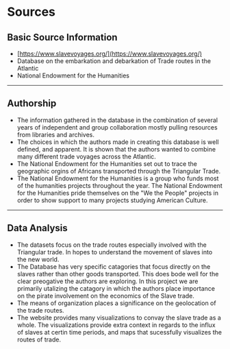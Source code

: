 # Sources


## Basic Source Information

* [https://www.slavevoyages.org/](https://www.slavevoyages.org/)
* Database on the embarkation and debarkation of Trade routes in the Atlantic
* National Endowment for the Humanities

---

## Authorship

* The information gathered in the database in the combination of several years of independent and group collaboration mostly pulling resources from libraries and archives.
* The choices in which the authors made in creating this database is well defined, and apparent. It is shown that the authors wanted to combine many different trade voyages across the Atlantic. 
* The National Endowment for the Humanities set out to trace the geographic orgins of Africans transported through the Triangular Trade.
* The National Endowment for the Humanities is a group who funds most of the humanities projects throughout the year. The National Endowment for the Humanities pride themselves on the "We the People" projects in order to show support to many projects studying American Culture.

---

## Data Analysis

* The datasets focus on the trade routes especially involved with the Triangular trade. In hopes to understand the movement of slaves into the new world.
* The Database has very specific catagories that focus directly on the slaves rather than other goods transported. This does bode well for the clear preogative the authors are exploring. In this project we are primarily utalizing the catagory in which the authors place importance on the pirate involvement on the economics of the Slave trade.
* The means of organization places a significance on the geolocation of the trade routes. 
* The website provides many visualizations to convay the slave trade as a whole. The visualizations provide extra context in regards to the influx of slaves at certin time periods, and maps that sucessfully visualizes the routes of trade. 
